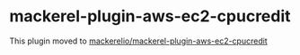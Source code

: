 mackerel-plugin-aws-ec2-cpucredit
=================================

This plugin moved to [mackerelio/mackerel-plugin-aws-ec2-cpucredit][url]

[url]: https://github.com/mackerelio/mackerel-plugin-aws-ec2-cpucredit
